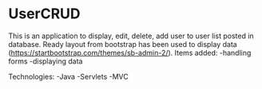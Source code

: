 # UserCRUD
This is an application to display, edit, delete, add user to user list posted in database. 
Ready layout from bootstrap has been used to display data (https://startbootstrap.com/themes/sb-admin-2/). 
Items added:
-handling forms
-displaying data

Technologies:
-Java
-Servlets
-MVC




